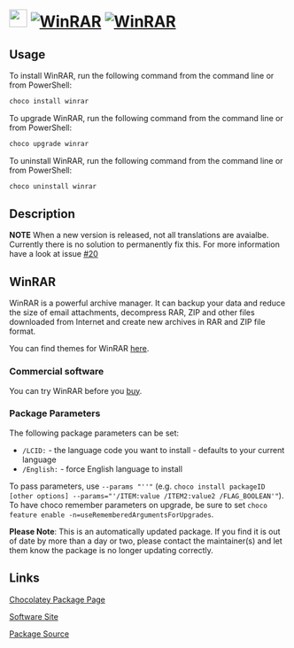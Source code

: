 ﻿# <img src="https://cdn.jsdelivr.net/gh/mkevenaar/chocolatey-packages@646ffab0085403b1476d1d7e4ad50a1a82203e67/icons/winrar.png" width="32" height="32"/> [![WinRAR](https://img.shields.io/chocolatey/v/winrar.svg?label=WinRAR)](https://community.chocolatey.org/packages/winrar) [![WinRAR](https://img.shields.io/chocolatey/dt/winrar.svg)](https://community.chocolatey.org/packages/winrar)

## Usage

To install WinRAR, run the following command from the command line or from PowerShell:

```powershell
choco install winrar
```

To upgrade WinRAR, run the following command from the command line or from PowerShell:

```powershell
choco upgrade winrar
```

To uninstall WinRAR, run the following command from the command line or from PowerShell:

```powershell
choco uninstall winrar
```

## Description

**NOTE** When a new version is released, not all translations are avaialbe. Currently there is no solution to permanently fix this. For more information have a look at issue [#20](https://github.com/mkevenaar/chocolatey-packages/issues/20)

## WinRAR

WinRAR is a powerful archive manager. It can backup your data and reduce the size of email attachments, decompress RAR, ZIP and other files downloaded from Internet and create new archives in RAR and ZIP file format.

You can find themes for WinRAR [here](http://www.rarlab.com/themes.htm).

### Commercial software

You can try WinRAR before you [buy](https://shop.win-rar.com/16/purl-shop-1984-1-n).

### Package Parameters

The following package parameters can be set:

* `/LCID:` - the language code you want to install - defaults to your current language
* `/English:` - force English language to install

To pass parameters, use `--params "''"` (e.g. `choco install packageID [other options] --params="'/ITEM:value /ITEM2:value2 /FLAG_BOOLEAN'"`).
To have choco remember parameters on upgrade, be sure to set `choco feature enable -n=useRememberedArgumentsForUpgrades`.

**Please Note**: This is an automatically updated package. If you find it is
out of date by more than a day or two, please contact the maintainer(s) and
let them know the package is no longer updating correctly.


## Links

[Chocolatey Package Page](https://community.chocolatey.org/packages/winrar)

[Software Site](http://www.win-rar.com/)

[Package Source](https://github.com/mkevenaar/chocolatey-packages/tree/master/automatic/winrar)

